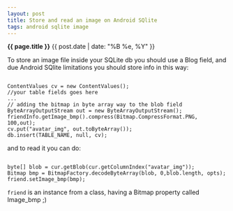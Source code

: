 ```yaml
---
layout: post
title: Store and read an image on Android SQlite
tags: android sqlite image
---
```


**{{ page.title }}**
{{ post.date | date: "%B %e, %Y" }}

To store an image file inside your SQLite db you should use a Blog field, and due Android SQlite limitations you should store info in this way:

<pre><code class="java">
ContentValues cv = new ContentValues();
//your table fields goes here
...
// adding the bitmap in byte array way to the blob field
ByteArrayOutputStream out = new ByteArrayOutputStream();
friendInfo.getImage_bmp().compress(Bitmap.CompressFormat.PNG, 100,out);
cv.put("avatar_img", out.toByteArray());
db.insert(TABLE_NAME, null, cv);
</code></pre>

and to read it you can do:

<pre><code class="java">
byte[] blob = cur.getBlob(cur.getColumnIndex("avatar_img"));
Bitmap bmp = BitmapFactory.decodeByteArray(blob, 0,blob.length, opts);
friend.setImage_bmp(bmp);
</code></pre>

`friend` is an instance from a class, having a Bitmap property called Image_bmp ;)
